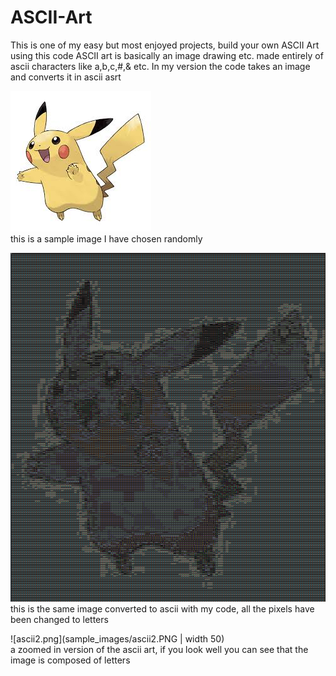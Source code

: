 # ASCII-Art
This is one of my easy but most enjoyed projects, build your own ASCII Art using this code
ASCII art is basically an image drawing etc. made entirely of ascii characters like a,b,c,#,& etc.
In my version the code takes an image and converts it in ascii asrt

![original.jpg](sample_images/original.jpg)
<br> this is a sample image I have chosen randomly

![ascii.png](sample_images/ascii.PNG)
<br> this is the same image converted to ascii with my code, all the pixels have been changed to letters

![ascii2.png](sample_images/ascii2.PNG | width 50)
<br> a zoomed in version of the ascii art, if you look well you can see that the image is composed of letters
